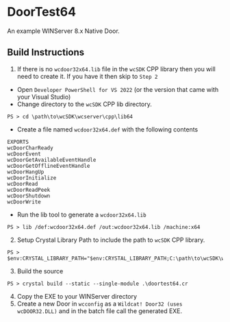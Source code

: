 # DoorTest64

An example WINServer 8.x Native Door.

## Build Instructions

1. If there is no `wcdoor32x64.lib` file in the `wcSDK` CPP library then you will need to create it. If you have it then skip to `Step 2`
* Open `Developer PowerShell for VS 2022` (or the version that came with your Visual Studio)
* Change directory to the `wcSDK` CPP lib directory.
```
PS > cd \path\to\wcSDK\wcserver\cpp\lib64
```
* Create a file named `wcdoor32x64.def` with the following contents
```
EXPORTS
wcDoorCharReady
wcDoorEvent
wcDoorGetAvailableEventHandle
wcDoorGetOfflineEventHandle
wcDoorHangUp
wcDoorInitialize
wcDoorRead
wcDoorReadPeek
wcDoorShutdown
wcDoorWrite
```
* Run the lib tool to generate a `wcdoor32x64.lib`
```
PS > lib /def:wcdoor32x64.def /out:wcdoor32x64.lib /machine:x64
```


2. Setup Crystal Library Path to include the path to `wcSDK` CPP library.
```
PS > $env:CRYSTAL_LIBRARY_PATH="$env:CRYSTAL_LIBRARY_PATH;C:\path\to\wcSDK\wcserver\cpp\lib64"
```

3. Build the source
```
PS > crystal build --static --single-module .\doortest64.cr
```

4. Copy the EXE to your WINServer directory
5. Create a new Door in `wcconfig` as a `Wildcat! Door32 (uses wcDOOR32.DLL)` and in the batch file call the generated EXE.
